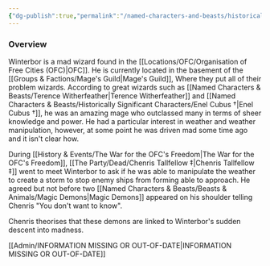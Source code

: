 ```yaml
---
{"dg-publish":true,"permalink":"/named-characters-and-beasts/historically-significant-characters/agolin-winterbor/","tags":["NPC"],"updated":"2025-02-10T22:15:51.327+00:00"}
---
```



### Overview
Winterbor is a mad wizard found in the [[Locations/OFC/Organisation of Free Cities (OFC)\|OFC]]. He is currently located in the basement of the [[Groups & Factions/Mage's Guild\|Mage's Guild]], Where they put all of their problem wizards. According to great wizards such as [[Named Characters & Beasts/Terence Witherfeather\|Terence Witherfeather]] and [[Named Characters & Beasts/Historically Significant  Characters/Enel Cubus †\|Enel Cubus †]], he was an amazing mage who outclassed many in terms of sheer knowledge and power. He had a particular interest in weather and weather manipulation, however, at some point he was driven mad some time ago and it isn't clear how. 

During [[History & Events/The War for the OFC's Freedom\|The War for the OFC's Freedom]], [[The Party/Dead/Chenris Tallfellow ‡\|Chenris Tallfellow ‡]] went to meet Winterbor to ask if he was able to manipulate the weather to create a storm to stop enemy ships from forming able to approach. He agreed but not before two [[Named Characters & Beasts/Beasts & Animals/Magic Demons\|Magic Demons]] appeared on his shoulder telling Chenris "You don't want to know".

Chenris theorises that these demons are linked to Winterbor's sudden descent into madness. 

[[Admin/INFORMATION MISSING OR OUT-OF-DATE\|INFORMATION MISSING OR OUT-OF-DATE]]
